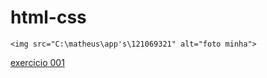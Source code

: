 # html-css    
    
    <img src="C:\matheus\app's\121069321" alt="foto minha">
<a target="_blank" href="https://matheusgpereira.github.io/html-css/exercicios/ex001/index.html">exercicio 001 </a>